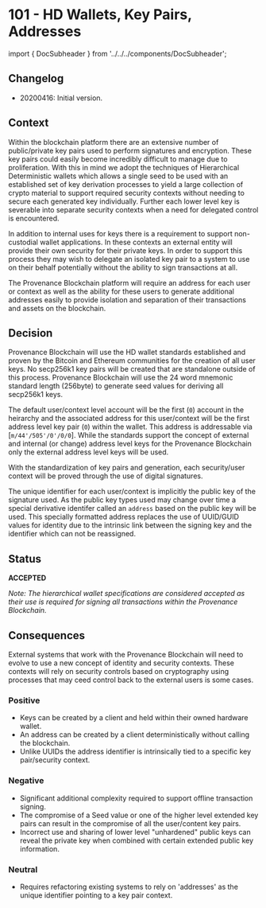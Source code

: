 # 101 - HD Wallets, Key Pairs, Addresses

import { DocSubheader } from '../../../components/DocSubheader';

<DocSubheader text="An overview of the specific encryption curves and structures used in the blockchain platform. Covers how addresses are derived from public keys and the structure of recording addresses on chain."
/>

## Changelog

- 20200416: Initial version.

## Context

Within the blockchain platform there are an extensive number of public/private key pairs used to perform signatures and encryption. These key pairs could easily become incredibly difficult to manage due to proliferation. With this in mind we adopt the techniques of Hierarchical Deterministic wallets which allows a single seed to be used with an established set of key derivation processes to yield a large collection of crypto material to support required security contexts without needing to secure each generated key individually. Further each lower level key is severable into separate security contexts when a need for delegated control is encountered.

In addition to internal uses for keys there is a requirement to support non-custodial wallet applications. In these contexts an external entity will provide their own security for their private keys. In order to support this process they may wish to delegate an isolated key pair to a system to use on their behalf potentially without the ability to sign transactions at all.

The Provenance Blockchain platform will require an address for each user or context as well as the ability for these users to generate additional addresses easily to provide isolation and separation of their transactions and assets on the blockchain.

## Decision

Provenance Blockchain will use the HD wallet standards established and proven by the Bitcoin and Ethereum communities for the creation of all user keys. No secp256k1 key pairs will be created that are standalone outside of this process. Provenance Blockchain will use the 24 word mnemonic standard length (256byte) to generate seed values for deriving all secp256k1 keys.

The default user/context level account will be the first (`0`) account in the heirarchy and the associated address for this user/context will be the first address level key pair (`0`) within the wallet. This address is addressable via \[`m/44'/505'/0'/0/0`]. While the standards support the concept of external and internal (or change) address level keys for the Provenance Blockchain only the external address level keys will be used.

With the standardization of key pairs and generation, each security/user context will be proved through the use of digital signatures.

The unique identifier for each user/context is implicitly the public key of the signature used. As the public key types used may change over time a special derivative identifer called an `address` based on the public key will be used. This specially formatted address replaces the use of UUID/GUID values for identity due to the intrinsic link between the signing key and the identifier which can not be reassigned.

## Status

**ACCEPTED**

_Note: The hierarchical wallet specifications are considered accepted as their use is required for signing all transactions within the Provenance Blockchain._

## Consequences

External systems that work with the Provenance Blockchain will need to evolve to use a new concept of identity and security contexts. These contexts will rely on security controls based on cryptography using processes that may ceed control back to the external users is some cases.

### Positive

- Keys can be created by a client and held within their owned hardware wallet.
- An address can be created by a client deterministically without calling the blockchain.
- Unlike UUIDs the address identifier is intrinsically tied to a specific key pair/security context.

### Negative

- Significant additional complexity required to support offline transaction signing.
- The compromise of a Seed value or one of the higher level extended key pairs can result in the compromise of all the user/content key pairs.
- Incorrect use and sharing of lower level "unhardened" public keys can reveal the private key when combined with certain extended public key information.

### Neutral

- Requires refactoring existing systems to rely on 'addresses' as the unique identifier pointing to a key pair context.

